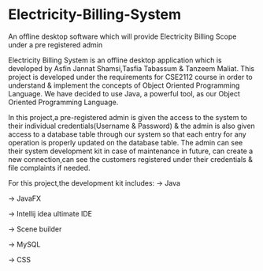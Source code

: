 # Electricity-Billing-System
An offline desktop software which will provide Electricity Billing Scope under a pre registered admin

Electricity Billing System is an offline desktop application which is developed by Asfin Jannat Shamsi,Tasfia Tabassum & Tanzeem Maliat. This project is developed under the requirements for CSE2112 course in order to understand & implement the concepts of Object Oriented Programming Language. We have decided to use Java, a powerful tool, as our Object Oriented Programming Language.

In this project,a pre-registered admin is given the access to the system to their individual credentials(Username & Password) & the admin is also given access to a database table through our system so that each entry for any operation is properly updated on the database table. The admin can see their system development kit in case of maintenance in future, can create a new connection,can see the customers registered under their credentials & file complaints if needed.

For this project,the development kit includes:
-> Java

-> JavaFX

-> Intellij idea ultimate IDE

-> Scene builder

-> MySQL

-> CSS

